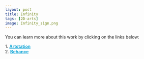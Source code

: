 ```yaml
---
layout: post 
title: Infinity
tags: [2D-arts]
image: Infinity_sign.png
---
```


<!--more-->

You can learn more about this work by clicking on the links below: <br/>

<div>
	1.
    <a href="https://www.artstation.com/artwork/qAdvby" target="_blank" style="font-weight: bold; color: #1CAAD9;">Artstation</a><br/>
	2.
	<a href="https://www.behance.net/gallery/84998571/Infinity-sign" target="_blank" style="font-weight: bold; color: #1CAAD9;">Behance</a><br/>	
</div>
